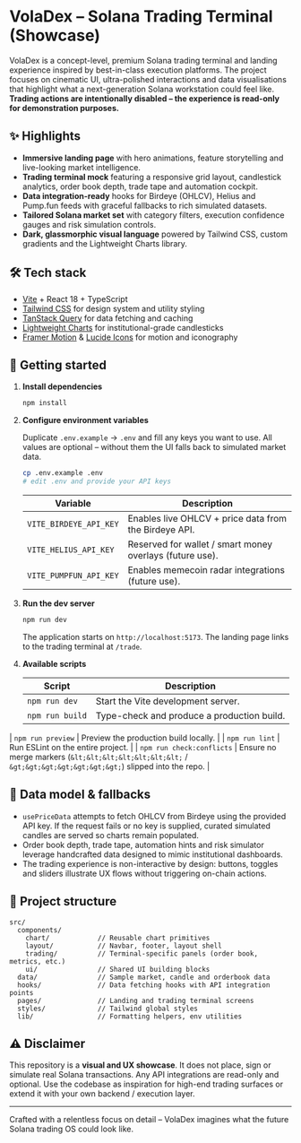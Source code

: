 # VolaDex – Solana Trading Terminal (Showcase)

VolaDex is a concept-level, premium Solana trading terminal and landing experience inspired by best-in-class execution platforms. The
project focuses on cinematic UI, ultra-polished interactions and data visualisations that highlight what a next-generation Solana
workstation could feel like. **Trading actions are intentionally disabled – the experience is read-only for demonstration purposes.**

## ✨ Highlights

- **Immersive landing page** with hero animations, feature storytelling and live-looking market intelligence.
- **Trading terminal mock** featuring a responsive grid layout, candlestick analytics, order book depth, trade tape and automation cockpit.
- **Data integration-ready** hooks for Birdeye (OHLCV), Helius and Pump.fun feeds with graceful fallbacks to rich simulated datasets.
- **Tailored Solana market set** with category filters, execution confidence gauges and risk simulation controls.
- **Dark, glassmorphic visual language** powered by Tailwind CSS, custom gradients and the Lightweight Charts library.

## 🛠️ Tech stack

- [Vite](https://vitejs.dev/) + React 18 + TypeScript
- [Tailwind CSS](https://tailwindcss.com/) for design system and utility styling
- [TanStack Query](https://tanstack.com/query/latest) for data fetching and caching
- [Lightweight Charts](https://tradingview.github.io/lightweight-charts/) for institutional-grade candlesticks
- [Framer Motion](https://www.framer.com/motion/) & [Lucide Icons](https://lucide.dev/) for motion and iconography

## 🚀 Getting started

1. **Install dependencies**

   ```bash
   npm install
   ```

2. **Configure environment variables**

   Duplicate `.env.example` → `.env` and fill any keys you want to use. All values are optional – without them the UI falls back to
   simulated market data.

   ```bash
   cp .env.example .env
   # edit .env and provide your API keys
   ```

   | Variable               | Description                                               |
   | ---------------------- | --------------------------------------------------------- |
   | `VITE_BIRDEYE_API_KEY` | Enables live OHLCV + price data from the Birdeye API.     |
   | `VITE_HELIUS_API_KEY`  | Reserved for wallet / smart money overlays (future use).  |
   | `VITE_PUMPFUN_API_KEY` | Enables memecoin radar integrations (future use).         |

3. **Run the dev server**

   ```bash
   npm run dev
   ```

   The application starts on `http://localhost:5173`. The landing page links to the trading terminal at `/trade`.

4. **Available scripts**

   | Script        | Description                         |
   | ------------- | ----------------------------------- |
   | `npm run dev` | Start the Vite development server.  |
   | `npm run build` | Type-check and produce a production build. |
  | `npm run preview` | Preview the production build locally. |
  | `npm run lint` | Run ESLint on the entire project.   |
  | `npm run check:conflicts` | Ensure no merge markers (`&lt;&lt;&lt;&lt;&lt;&lt;&lt;` / `&gt;&gt;&gt;&gt;&gt;&gt;&gt;`) slipped into the repo. |

## 📡 Data model & fallbacks

- `usePriceData` attempts to fetch OHLCV from Birdeye using the provided API key. If the request fails or no key is supplied, curated
  simulated candles are served so charts remain populated.
- Order book depth, trade tape, automation hints and risk simulator leverage handcrafted data designed to mimic institutional dashboards.
- The trading experience is non-interactive by design: buttons, toggles and sliders illustrate UX flows without triggering on-chain
  actions.

## 🧭 Project structure

```
src/
  components/
    chart/            // Reusable chart primitives
    layout/           // Navbar, footer, layout shell
    trading/          // Terminal-specific panels (order book, metrics, etc.)
    ui/               // Shared UI building blocks
  data/               // Sample market, candle and orderbook data
  hooks/              // Data fetching hooks with API integration points
  pages/              // Landing and trading terminal screens
  styles/             // Tailwind global styles
  lib/                // Formatting helpers, env utilities
```

## ⚠️ Disclaimer

This repository is a **visual and UX showcase**. It does not place, sign or simulate real Solana transactions. Any API integrations are
read-only and optional. Use the codebase as inspiration for high-end trading surfaces or extend it with your own backend / execution
layer.

---

Crafted with a relentless focus on detail – VolaDex imagines what the future Solana trading OS could look like.
